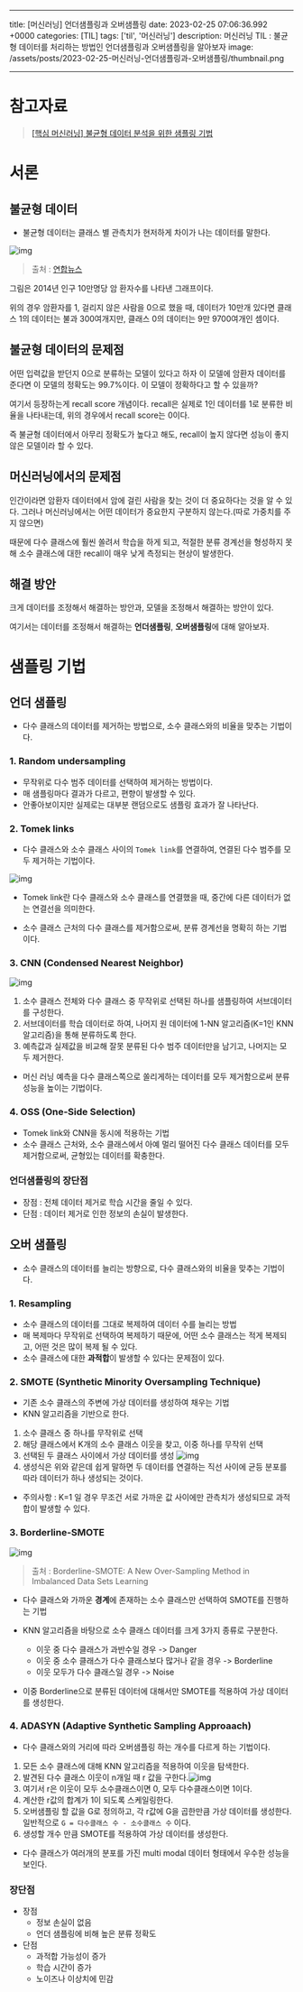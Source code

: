 

---
title: [머신러닝] 언더샘플링과 오버샘플링
date: 2023-02-25 07:06:36.992 +0000
categories: [TIL]
tags: ['til', '머신러닝']
description: 머신러닝 TIL : 불균형 데이터를 처리하는 방법인 언더샘플링과 오버샘플링을 알아보자
image: /assets/posts/2023-02-25-머신러닝-언더샘플링과-오버샘플링/thumbnail.png

---

# 참고자료
> [[핵심 머신러닝] 불균형 데이터 분석을 위한 샘플링 기법](https://youtu.be/Vhwz228VrIk)

# 서론

## 불균형 데이터

- 불균형 데이터는 클래스 별 관측치가 현저하게 차이가 나는 데이터를 말한다.

![img](/assets/posts/2023-02-25-머신러닝-언더샘플링과-오버샘플링/img0.png)
> 출처 : [연합뉴스](https://www.yna.co.kr/view/GYH20161220000900044)

그림은 2014년 인구 10만명당 암 환자수를 나타낸 그래프이다.

위의 경우 암환자를 1, 걸리지 않은 사람을 0으로 했을 때, 데이터가 10만개 있다면 클래스 1의 데이터는 불과 300여개지만, 클래스 0의 데이터는 9만 9700여개인 셈이다.

## 불균형 데이터의 문제점

어떤 입력값을 받던지 0으로 분류하는 모델이 있다고 하자
이 모델에 암환자 데이터를 준다면 이 모델의 정확도는 99.7%이다.
이 모델이 정확하다고 할 수 있을까?

여기서 등장하는게 recall score 개념이다.
recall은 실제로 1인 데이터를 1로 분류한 비율을 나타내는데, 위의 경우에서 recall score는 0이다.

즉 불균형 데이터에서 아무리 정확도가 높다고 해도, recall이 높지 않다면 성능이 좋지 않은 모델이라 할 수 있다.

## 머신러닝에서의 문제점

인간이라면 암환자 데이터에서 암에 걸린 사람을 찾는 것이 더 중요하다는 것을 알 수 있다. 그러나 머신러닝에서는 어떤 데이터가 중요한지 구분하지 않는다.(따로 가중치를 주지 않으면)

때문에 다수 클래스에 훨씬 쏠려서 학습을 하게 되고, 적절한 분류 경계선을 형성하지 못해 소수 클래스에 대한 recall이 매우 낮게 측정되는 현상이 발생한다.

## 해결 방안

크게 데이터를 조정해서 해결하는 방안과, 모델을 조정해서 해결하는 방안이 있다.

여기서는 데이터를 조정해서 해결하는 **언더샘플링**, **오버샘플링**에 대해 알아보자.

# 샘플링 기법

## 언더 샘플링

- 다수 클래스의 데이터를 제거하는 방법으로, 소수 클래스와의 비율을 맞추는 기법이다.

### 1. Random undersampling

- 무작위로 다수 범주 데이터를 선택하여 제거하는 방법이다.
- 매 샘플링마다 결과가 다르고, 편향이 발생할 수 있다.
- 안좋아보이지만 실제로는 대부분 랜덤으로도 샘플링 효과가 잘 나타난다.

### 2. Tomek links

- 다수 클래스와 소수 클래스 사이의 `Tomek link`를 연결하여, 연결된 다수 범주를 모두 제거하는 기법이다.

![img](/assets/posts/2023-02-25-머신러닝-언더샘플링과-오버샘플링/img1.png)

- Tomek link란 다수 클래스와 소수 클래스를 연결했을 때, 중간에 다른 데이터가 없는 연결선을 의미한다.

- 소수 클래스 근처의 다수 클래스를 제거함으로써, 분류 경계선을 명확히 하는 기법이다.

### 3. CNN (Condensed Nearest Neighbor)

![img](/assets/posts/2023-02-25-머신러닝-언더샘플링과-오버샘플링/img2.png)

1. 소수 클래스 전체와 다수 클래스 중 무작위로 선택된 하나를 샘플링하여 서브데이터를 구성한다.
2. 서브데이터를 학습 데이터로 하여, 나머지 원 데이터에 1-NN 알고리즘(K=1인 KNN알고리즘)을 통해 분류하도록 한다.
3. 예측값과 실제값을 비교해 잘못 분류된 다수 범주 데이터만을 남기고, 나머지는 모두 제거한다.

- 머신 러닝 예측을 다수 클래스쪽으로 쏠리게하는 데이터를 모두 제거함으로써 분류 성능을 높이는 기법이다.

### 4. OSS (One-Side Selection)

- Tomek link와 CNN을 동시에 적용하는 기법
- 소수 클래스 근처와, 소수 클래스에서 아예 멀리 떨어진 다수 클래스 데이터를 모두 제거함으로써, 균형있는 데이터를 확충한다.

### 언더샘플링의 장단점

- 장점 : 전체 데이터 제거로 학습 시간을 줄일 수 있다.
- 단점 : 데이터 제거로 인한 정보의 손실이 발생한다.

## 오버 샘플링

- 소수 클래스의 데이터를 늘리는 방향으로, 다수 클래스와의 비율을 맞추는 기법이다.

### 1. Resampling

- 소수 클래스의 데이터를 그대로 복제하여 데이터 수를 늘리는 방법
- 매 복제마다 무작위로 선택하여 복제하기 때문에, 어떤 소수 클래스는 적게 복제되고, 어떤 것은 많이 복제 될 수 있다.
- 소수 클래스에 대한 **과적합**이 발생할 수 있다는 문제점이 있다.

### 2. SMOTE (Synthetic Minority Oversampling Technique)

- 기존 소수 클래스의 주변에 가상 데이터를 생성하여 채우는 기법
- KNN 알고리즘을 기반으로 한다.

1. 소수 클래스 중 하나를 무작위로 선택
2. 해당 클래스에서 K개의 소수 클래스 이웃을 찾고, 이중 하나를 무작위 선택
3. 선택된 두 클래스 사이에서 가상 데이터를 생성
![img](/assets/posts/2023-02-25-머신러닝-언더샘플링과-오버샘플링/img3.png)
4. 생성식은 위와 같은데 쉽게 말하면 두 데이터를 연결하는 직선 사이에 균등 분포를 따라 데이터가 하나 생성되는 것이다.

- 주의사항 : K=1 일 경우 무조건 서로 가까운 값 사이에만 관측치가 생성되므로 과적합이 발생할 수 있다.

### 3. Borderline-SMOTE

![img](/assets/posts/2023-02-25-머신러닝-언더샘플링과-오버샘플링/img4.png)
> 출처 : Borderline-SMOTE: A New Over-Sampling Method in Imbalanced Data Sets Learning

- 다수 클래스와 가까운 **경계**에 존재하는 소수 클래스만 선택하여 SMOTE를 진행하는 기법


- KNN 알고리즘을 바탕으로 소수 클래스 데이터를 크게 3가지 종류로 구분한다.
    - 이웃 중 다수 클래스가 과반수일 경우 -> Danger
    - 이웃 중 소수 클래스가 다수 클래스보다 많거나 같을 경우 -> Borderline
    - 이웃 모두가 다수 클래스일 경우 -> Noise
- 이중 Borderline으로 분류된 데이터에 대해서만 SMOTE를 적용하여 가상 데이터를 생성한다.

### 4. ADASYN (Adaptive Synthetic Sampling Approaach)

- 다수 클래스와의 거리에 따라 오버샘플링 하는 개수를 다르게 하는 기법이다.


1. 모든 소수 클래스에 대해 KNN 알고리즘을 적용하여 이웃을 탐색한다.
2. 발견된 다수 클래스 이웃이 n개일 때 r 값을 구한다.![img](/assets/posts/2023-02-25-머신러닝-언더샘플링과-오버샘플링/img5.png)
3. 여기서 r은 이웃이 모두 소수클래스이면 0, 모두 다수클래스이면 1이다.
4. 계산한 r값의 합계가 1이 되도록 스케일링한다.
5. 오버샘플링 할 값을 G로 정의하고, 각 r값에 G을 곱한만큼 가상 데이터를 생성한다. 일반적으로 `G = 다수클래스 수 - 소수클래스 수` 이다.
6. 생성할 개수 만큼 SMOTE를 적용하여 가상 데이터를 생성한다.


- 다수 클래스가 여러개의 분포를 가진 multi modal 데이터 형태에서 우수한 성능을 보인다.

### 장단점
- 장점
    - 정보 손실이 없음
    - 언더 샘플링에 비해 높은 분류 정확도
- 단점
    - 과적합 가능성이 증가
    - 학습 시간이 증가
    - 노이즈나 이상치에 민감


        